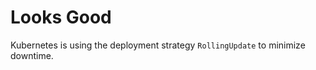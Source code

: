 # Looks Good

Kubernetes is using the deployment strategy <Code inline>RollingUpdate</Code> to minimize downtime.
